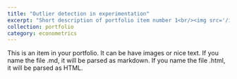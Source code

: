 ```yaml
---
title: "Outlier detection in experimentation"
excerpt: "Short description of portfolio item number 1<br/><img src='/images/500x300.png'>"
collection: portfolio
category: econometrics
---
```


This is an item in your portfolio. It can be have images or nice text. If you name the file .md, it will be parsed as markdown. If you name the file .html, it will be parsed as HTML. 
